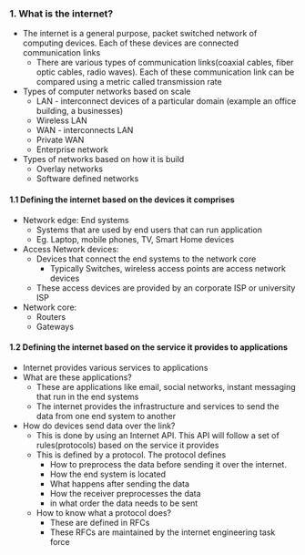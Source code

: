 
### 1. What is the internet? 
- The internet is a general purpose, packet switched network of computing devices. Each of these devices are connected communication links
	- There are various types of communication links(coaxial cables, fiber optic cables, radio waves). Each of these communication link can be compared using a metric called transmission rate
- Types of computer networks based on scale
	- LAN - interconnect devices of a particular domain (example an office building, a businesses)
	- Wireless LAN
	- WAN - interconnects LAN
	- Private WAN
	- Enterprise network
- Types of networks based on how it is build
	- Overlay networks 
	- Software defined networks
#### 1.1 Defining the internet based on the devices it comprises
- Network edge: End systems
	- Systems that are used by end users that can run application
	- Eg. Laptop, mobile phones, TV, Smart Home devices
- Access Network devices:
	- Devices that connect the end systems to the network core
		- Typically Switches, wireless access points are access network devices
	- These access devices are provided by an corporate ISP or university ISP
- Network core: 
	- Routers
	- Gateways
#### 1.2 Defining the internet based on the service it provides to applications
- Internet provides various services to applications
- What are these applications? 
	- These are applications like email, social networks, instant messaging that run in the end systems
	- The internet provides the infrastructure and services to send the data from one end system to another
-  How do devices send data over the link? 
	- This is done by using an Internet API. This API will follow a set of rules(protocols) based on the service it provides 
	- This is defined by a protocol. The protocol defines 
		- How to preprocess the data before sending it over the internet. 
		- How the end system is located
		- What happens after sending the data
		- How the receiver preprocesses the data
		- in what order the data needs to be sent
	- How to know what a protocol does? 
		- These are defined in RFCs
		- These RFCs are maintained by the internet engineering task force